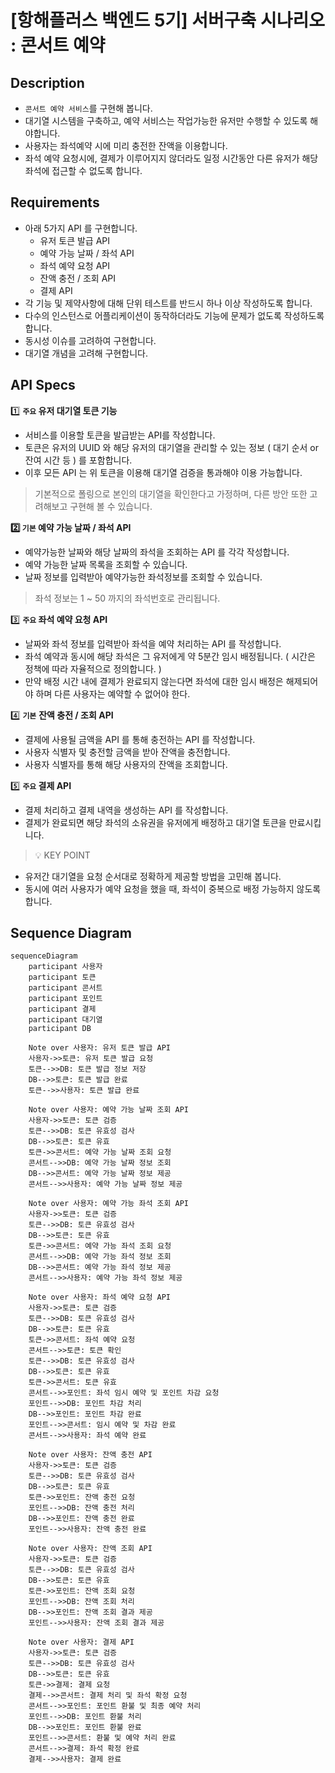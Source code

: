 # [항해플러스 백엔드 5기] 서버구축 시나리오 : 콘서트 예약 

## Description

- `콘서트 예약 서비스`를 구현해 봅니다.
- 대기열 시스템을 구축하고, 예약 서비스는 작업가능한 유저만 수행할 수 있도록 해야합니다.
- 사용자는 좌석예약 시에 미리 충전한 잔액을 이용합니다.
- 좌석 예약 요청시에, 결제가 이루어지지 않더라도 일정 시간동안 다른 유저가 해당 좌석에 접근할 수 없도록 합니다.

## Requirements

- 아래 5가지 API 를 구현합니다.
    - 유저 토큰 발급 API
    - 예약 가능 날짜 / 좌석 API
    - 좌석 예약 요청 API
    - 잔액 충전 / 조회 API
    - 결제 API
- 각 기능 및 제약사항에 대해 단위 테스트를 반드시 하나 이상 작성하도록 합니다.
- 다수의 인스턴스로 어플리케이션이 동작하더라도 기능에 문제가 없도록 작성하도록 합니다.
- 동시성 이슈를 고려하여 구현합니다.
- 대기열 개념을 고려해 구현합니다.

## API Specs

1️⃣ **`주요` 유저 대기열 토큰 기능**

- 서비스를 이용할 토큰을 발급받는 API를 작성합니다.
- 토큰은 유저의 UUID 와 해당 유저의 대기열을 관리할 수 있는 정보 ( 대기 순서 or 잔여 시간 등 ) 를 포함합니다.
- 이후 모든 API 는 위 토큰을 이용해 대기열 검증을 통과해야 이용 가능합니다.

> 기본적으로 폴링으로 본인의 대기열을 확인한다고 가정하며, 다른 방안 또한 고려해보고 구현해 볼 수 있습니다.
>

**2️⃣ `기본` 예약 가능 날짜 / 좌석 API**

- 예약가능한 날짜와 해당 날짜의 좌석을 조회하는 API 를 각각 작성합니다.
- 예약 가능한 날짜 목록을 조회할 수 있습니다.
- 날짜 정보를 입력받아 예약가능한 좌석정보를 조회할 수 있습니다.

> 좌석 정보는 1 ~ 50 까지의 좌석번호로 관리됩니다.
>

3️⃣ **`주요` 좌석 예약 요청 API**

- 날짜와 좌석 정보를 입력받아 좌석을 예약 처리하는 API 를 작성합니다.
- 좌석 예약과 동시에 해당 좌석은 그 유저에게 약 5분간 임시 배정됩니다. ( 시간은 정책에 따라 자율적으로 정의합니다. )
- 만약 배정 시간 내에 결제가 완료되지 않는다면 좌석에 대한 임시 배정은 해제되어야 하며 다른 사용자는 예약할 수 없어야 한다.

4️⃣ **`기본`**  **잔액 충전 / 조회 API**

- 결제에 사용될 금액을 API 를 통해 충전하는 API 를 작성합니다.
- 사용자 식별자 및 충전할 금액을 받아 잔액을 충전합니다.
- 사용자 식별자를 통해 해당 사용자의 잔액을 조회합니다.

5️⃣ **`주요` 결제 API**

- 결제 처리하고 결제 내역을 생성하는 API 를 작성합니다.
- 결제가 완료되면 해당 좌석의 소유권을 유저에게 배정하고 대기열 토큰을 만료시킵니다.

> 💡 KEY POINT
- 유저간 대기열을 요청 순서대로 정확하게 제공할 방법을 고민해 봅니다.
- 동시에 여러 사용자가 예약 요청을 했을 때, 좌석이 중복으로 배정 가능하지 않도록 합니다.


## Sequence Diagram

``` mermaid
sequenceDiagram
    participant 사용자
    participant 토큰
    participant 콘서트
    participant 포인트
    participant 결제
    participant 대기열
    participant DB

    Note over 사용자: 유저 토큰 발급 API
    사용자->>토큰: 유저 토큰 발급 요청
    토큰-->>DB: 토큰 발급 정보 저장
    DB-->>토큰: 토큰 발급 완료
    토큰-->>사용자: 토큰 발급 완료

    Note over 사용자: 예약 가능 날짜 조회 API
    사용자->>토큰: 토큰 검증
    토큰-->>DB: 토큰 유효성 검사
    DB-->>토큰: 토큰 유효
    토큰->>콘서트: 예약 가능 날짜 조회 요청
    콘서트-->>DB: 예약 가능 날짜 정보 조회
    DB-->>콘서트: 예약 가능 날짜 정보 제공
    콘서트-->>사용자: 예약 가능 날짜 정보 제공

    Note over 사용자: 예약 가능 좌석 조회 API
    사용자->>토큰: 토큰 검증
    토큰-->>DB: 토큰 유효성 검사
    DB-->>토큰: 토큰 유효
    토큰->>콘서트: 예약 가능 좌석 조회 요청
    콘서트-->>DB: 예약 가능 좌석 정보 조회
    DB-->>콘서트: 예약 가능 좌석 정보 제공
    콘서트-->>사용자: 예약 가능 좌석 정보 제공

    Note over 사용자: 좌석 예약 요청 API
    사용자->>토큰: 토큰 검증
    토큰-->>DB: 토큰 유효성 검사
    DB-->>토큰: 토큰 유효
    토큰->>콘서트: 좌석 예약 요청
    콘서트-->>토큰: 토큰 확인
    토큰-->>DB: 토큰 유효성 검사
    DB-->>토큰: 토큰 유효
    토큰->>콘서트: 토큰 유효
    콘서트-->>포인트: 좌석 임시 예약 및 포인트 차감 요청
    포인트-->>DB: 포인트 차감 처리
    DB-->>포인트: 포인트 차감 완료
    포인트-->>콘서트: 임시 예약 및 차감 완료
    콘서트-->>사용자: 좌석 예약 완료

    Note over 사용자: 잔액 충전 API
    사용자->>토큰: 토큰 검증
    토큰-->>DB: 토큰 유효성 검사
    DB-->>토큰: 토큰 유효
    토큰->>포인트: 잔액 충전 요청
    포인트-->>DB: 잔액 충전 처리
    DB-->>포인트: 잔액 충전 완료
    포인트-->>사용자: 잔액 충전 완료

    Note over 사용자: 잔액 조회 API
    사용자->>토큰: 토큰 검증
    토큰-->>DB: 토큰 유효성 검사
    DB-->>토큰: 토큰 유효
    토큰->>포인트: 잔액 조회 요청
    포인트-->>DB: 잔액 조회 처리
    DB-->>포인트: 잔액 조회 결과 제공
    포인트-->>사용자: 잔액 조회 결과 제공

    Note over 사용자: 결제 API
    사용자->>토큰: 토큰 검증
    토큰-->>DB: 토큰 유효성 검사
    DB-->>토큰: 토큰 유효
    토큰->>결제: 결제 요청
    결제-->>콘서트: 결제 처리 및 좌석 확정 요청
    콘서트-->>포인트: 포인트 환불 및 최종 예약 처리
    포인트-->>DB: 포인트 환불 처리
    DB-->>포인트: 포인트 환불 완료
    포인트-->>콘서트: 환불 및 예약 처리 완료
    콘서트-->>결제: 좌석 확정 완료
    결제-->>사용자: 결제 완료


```
